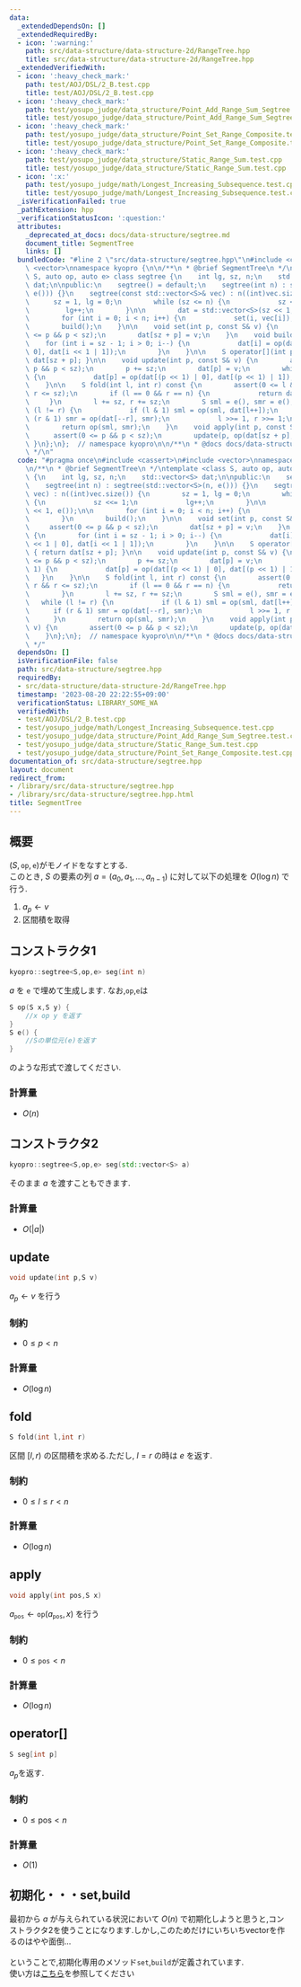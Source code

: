 ```yaml
---
data:
  _extendedDependsOn: []
  _extendedRequiredBy:
  - icon: ':warning:'
    path: src/data-structure/data-structure-2d/RangeTree.hpp
    title: src/data-structure/data-structure-2d/RangeTree.hpp
  _extendedVerifiedWith:
  - icon: ':heavy_check_mark:'
    path: test/AOJ/DSL/2_B.test.cpp
    title: test/AOJ/DSL/2_B.test.cpp
  - icon: ':heavy_check_mark:'
    path: test/yosupo_judge/data_structure/Point_Add_Range_Sum_Segtree.test.cpp
    title: test/yosupo_judge/data_structure/Point_Add_Range_Sum_Segtree.test.cpp
  - icon: ':heavy_check_mark:'
    path: test/yosupo_judge/data_structure/Point_Set_Range_Composite.test.cpp
    title: test/yosupo_judge/data_structure/Point_Set_Range_Composite.test.cpp
  - icon: ':heavy_check_mark:'
    path: test/yosupo_judge/data_structure/Static_Range_Sum.test.cpp
    title: test/yosupo_judge/data_structure/Static_Range_Sum.test.cpp
  - icon: ':x:'
    path: test/yosupo_judge/math/Longest_Increasing_Subsequence.test.cpp
    title: test/yosupo_judge/math/Longest_Increasing_Subsequence.test.cpp
  _isVerificationFailed: true
  _pathExtension: hpp
  _verificationStatusIcon: ':question:'
  attributes:
    _deprecated_at_docs: docs/data-structure/segtree.md
    document_title: SegmentTree
    links: []
  bundledCode: "#line 2 \"src/data-structure/segtree.hpp\"\n#include <cassert>\n#include\
    \ <vector>\nnamespace kyopro {\n\n/**\n * @brief SegmentTree\n */\ntemplate <class\
    \ S, auto op, auto e> class segtree {\n    int lg, sz, n;\n    std::vector<S>\
    \ dat;\n\npublic:\n    segtree() = default;\n    segtree(int n) : segtree(std::vector<S>(n,\
    \ e())) {}\n    segtree(const std::vector<S>& vec) : n((int)vec.size()) {\n  \
    \      sz = 1, lg = 0;\n        while (sz <= n) {\n            sz <<= 1;\n   \
    \         lg++;\n        }\n\n        dat = std::vector<S>(sz << 1, e());\n\n\
    \        for (int i = 0; i < n; i++) {\n            set(i, vec[i]);\n        }\n\
    \        build();\n    }\n\n    void set(int p, const S& v) {\n        assert(0\
    \ <= p && p < sz);\n        dat[sz + p] = v;\n    }\n    void build() {\n    \
    \    for (int i = sz - 1; i > 0; i--) {\n            dat[i] = op(dat[i << 1 |\
    \ 0], dat[i << 1 | 1]);\n        }\n    }\n\n    S operator[](int p) const { return\
    \ dat[sz + p]; }\n\n    void update(int p, const S& v) {\n        assert(0 <=\
    \ p && p < sz);\n        p += sz;\n        dat[p] = v;\n        while (p >>= 1)\
    \ {\n            dat[p] = op(dat[(p << 1) | 0], dat[(p << 1) | 1]);\n        }\n\
    \    }\n\n    S fold(int l, int r) const {\n        assert(0 <= l && l <= r &&\
    \ r <= sz);\n        if (l == 0 && r == n) {\n            return dat[1];\n   \
    \     }\n        l += sz, r += sz;\n        S sml = e(), smr = e();\n        while\
    \ (l != r) {\n            if (l & 1) sml = op(sml, dat[l++]);\n            if\
    \ (r & 1) smr = op(dat[--r], smr);\n            l >>= 1, r >>= 1;\n        }\n\
    \        return op(sml, smr);\n    }\n    void apply(int p, const S& v) {\n  \
    \      assert(0 <= p && p < sz);\n        update(p, op(dat[sz + p], v));\n   \
    \ }\n};\n};  // namespace kyopro\n\n/**\n * @docs docs/data-structure/segtree.md\n\
    \ */\n"
  code: "#pragma once\n#include <cassert>\n#include <vector>\nnamespace kyopro {\n\
    \n/**\n * @brief SegmentTree\n */\ntemplate <class S, auto op, auto e> class segtree\
    \ {\n    int lg, sz, n;\n    std::vector<S> dat;\n\npublic:\n    segtree() = default;\n\
    \    segtree(int n) : segtree(std::vector<S>(n, e())) {}\n    segtree(const std::vector<S>&\
    \ vec) : n((int)vec.size()) {\n        sz = 1, lg = 0;\n        while (sz <= n)\
    \ {\n            sz <<= 1;\n            lg++;\n        }\n\n        dat = std::vector<S>(sz\
    \ << 1, e());\n\n        for (int i = 0; i < n; i++) {\n            set(i, vec[i]);\n\
    \        }\n        build();\n    }\n\n    void set(int p, const S& v) {\n   \
    \     assert(0 <= p && p < sz);\n        dat[sz + p] = v;\n    }\n    void build()\
    \ {\n        for (int i = sz - 1; i > 0; i--) {\n            dat[i] = op(dat[i\
    \ << 1 | 0], dat[i << 1 | 1]);\n        }\n    }\n\n    S operator[](int p) const\
    \ { return dat[sz + p]; }\n\n    void update(int p, const S& v) {\n        assert(0\
    \ <= p && p < sz);\n        p += sz;\n        dat[p] = v;\n        while (p >>=\
    \ 1) {\n            dat[p] = op(dat[(p << 1) | 0], dat[(p << 1) | 1]);\n     \
    \   }\n    }\n\n    S fold(int l, int r) const {\n        assert(0 <= l && l <=\
    \ r && r <= sz);\n        if (l == 0 && r == n) {\n            return dat[1];\n\
    \        }\n        l += sz, r += sz;\n        S sml = e(), smr = e();\n     \
    \   while (l != r) {\n            if (l & 1) sml = op(sml, dat[l++]);\n      \
    \      if (r & 1) smr = op(dat[--r], smr);\n            l >>= 1, r >>= 1;\n  \
    \      }\n        return op(sml, smr);\n    }\n    void apply(int p, const S&\
    \ v) {\n        assert(0 <= p && p < sz);\n        update(p, op(dat[sz + p], v));\n\
    \    }\n};\n};  // namespace kyopro\n\n/**\n * @docs docs/data-structure/segtree.md\n\
    \ */"
  dependsOn: []
  isVerificationFile: false
  path: src/data-structure/segtree.hpp
  requiredBy:
  - src/data-structure/data-structure-2d/RangeTree.hpp
  timestamp: '2023-08-20 22:22:55+09:00'
  verificationStatus: LIBRARY_SOME_WA
  verifiedWith:
  - test/AOJ/DSL/2_B.test.cpp
  - test/yosupo_judge/math/Longest_Increasing_Subsequence.test.cpp
  - test/yosupo_judge/data_structure/Point_Add_Range_Sum_Segtree.test.cpp
  - test/yosupo_judge/data_structure/Static_Range_Sum.test.cpp
  - test/yosupo_judge/data_structure/Point_Set_Range_Composite.test.cpp
documentation_of: src/data-structure/segtree.hpp
layout: document
redirect_from:
- /library/src/data-structure/segtree.hpp
- /library/src/data-structure/segtree.hpp.html
title: SegmentTree
---
```

## 概要

$(S,\mathtt{op},\mathtt{e})$がモノイドをなすとする.\
このとき, $S$ の要素の列 $a=(a_0,a_1,\dots,a_{n-1})$ に対して以下の処理を $O(\log n)$ で行う.

1. $a_p\leftarrow v$
1. 区間積を取得

## コンストラクタ1

```cpp
kyopro::segtree<S,op,e> seg(int n)
```

$a$ を $\mathtt{e}$ で埋めて生成します.
なお,`op`,`e`は

```cpp
S op(S x,S y) {
    //x op y を返す
}
S e() {
    //Sの単位元(e)を返す
}
```

のような形式で渡してください.

### 計算量

- $O(n)$

## コンストラクタ2

```cpp
kyopro::segtree<S,op,e> seg(std::vector<S> a)
```

そのまま $a$ を渡すこともできます.

### 計算量

- $O(\vert a\vert)$

## update

```cpp
void update(int p,S v)
```

$a_p \leftarrow v$ を行う

### 制約

- $0 \leq p \lt n$

### 計算量

- $O(\log n)$

## fold

```cpp
S fold(int l,int r)
```

区間 $[l,r)$ の区間積を求める.ただし, $l=r$ の時は $e$ を返す.

### 制約

- $0 \leq l \leq r \lt n$

### 計算量

- $O(\log n)$

## apply

```cpp
void apply(int pos,S x)
```

$a_{\mathtt{pos}}\leftarrow \mathtt{op}(a_{\mathtt{pos}},x)$ を行う

### 制約

- $0 \leq \mathtt{pos} \lt n$

### 計算量

- $O(\log n)$

## operator[]

```cpp
S seg[int p]
```

$a_{p}$を返す.

### 制約

- $0\leq \text{pos} \lt n$

### 計算量

- $O(1)$

## 初期化・・・set,build

最初から $a$ が与えられている状況において $O(n)$ で初期化しようと思うと,コンストラクタ2を使うことになります.しかし,このためだけにいちいちvectorを作るのはやや面倒...
\
\
ということで,初期化専用のメソッド`set`,`build`が定義されています.\
使い方は[こちら](https://ac2-k.github.io/library/test/yosupo_judge/data_structure/Point_Set_Range_Composite.test.cpp)を参照してください
